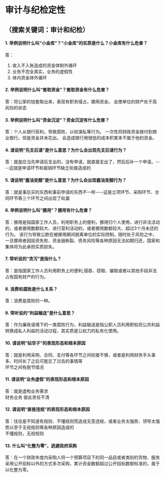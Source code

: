 # 审计与纪检定性
## （搜索关键词：审计和纪检）
#### 1. 举例说明什么叫“小金库”？“小金库”的实质是什么？小金库有什么危害？
答：
1. 收入不入账造成的资金体制外循环
2. 业务不完全真实，业务的虚假性
3. 体内资金体外循环

#### 2. 举例说明什么叫“套取资金”？套取资金有什么危害？
答：将公家的钱套取出来，表现有职务侵占，挪用资金。
会使单位的财产处于高风险的状态

#### 3. 举例说明什么叫”资金沉淀”？资金沉淀有什么危害？
答：个人从银行获利，导致腐败，以权谋私等行为。
一次性将财政资金拨付到商业银行。但是资金并未花出。
会造成银行用很低的成本积累本不属于他的资金。

#### 4. 请说明“先支后请”是什么意思？为什么会出现先支后请行为？
答：就是应当先申请后支出的，没有申请，就直接支出了，然后后补一个申请。----这就是申请环节和报销环节缺乏衔接造成的

#### 5. 请说明“酱油变醋”是什么意思？为什么会出现酱油变醋行为？
答：就是事后买的东西和事前申请的东西不一样----这是立项环节、采购环节、合同环节等三个环节之间出现了纰漏

#### 6. 举例说明什么叫“挪用”？挪用有什么危害？
答：挪用是指国家工作人员，利用职务上的便利，挪用归个人使用，进行非法活动的，或者挪用数额较大、进行营利活动的，或者挪用数额较大、超过3个月未还的行为。
该行为导致公款在被挪用期间脱离单位的实际控制，随时处于风险之中，一旦挪用者因投资失败、资金链断裂、债务风险等各种原因无法如期归还，国家和集体将为此承担实质损失。

#### 7. 常听说的“贪污”是指什么？
答：是指国家工作人员利用职务上的便利,侵吞、窃取、骗取或者以其他手段非法占有国有财产的行为。

#### 8. 浪费和腐败是什么关系？
答：浪费是腐败的一种。

#### 9. 常听说的“利益输送”是什么意思？
答：作为廉政语境下的一类腐败行为，利益输送是指公职人员利用职权将公共利益转换成私人利益的活动过程，其实质是公权力的私有化使用。

#### 10. 请说明“钻空子”的表现形态和根本原因
答：就是利用采购、合同、支付等各环节之间衔接不够，或者是利用财务手头事多、时间长了之后可能忘了过去的事情等  
环节之间有脱节情况


#### 11. 请说明“业务虚假”的表现形态和根本原因
答：就是虚构业务需求  
财务业务 彼此责任不清


#### 12. 请说明“直接违规”的表现形态和根本原因
答：往往是不知道有规则、不懂规则而造成无意违规，或者业务太强势、领导太强势以至于无视规则等各种原因造成的  
不懂规则，无视规则


#### 13. 什么叫“化整为零”，逃避政府采购
答：在一个财政年度内采购人将一个预算项目下的同一品目或者类别的货物、服务采用公开招标以外的方式多次采购，累计资金数额超过公开招标数额标准的，属于以化整为零。
